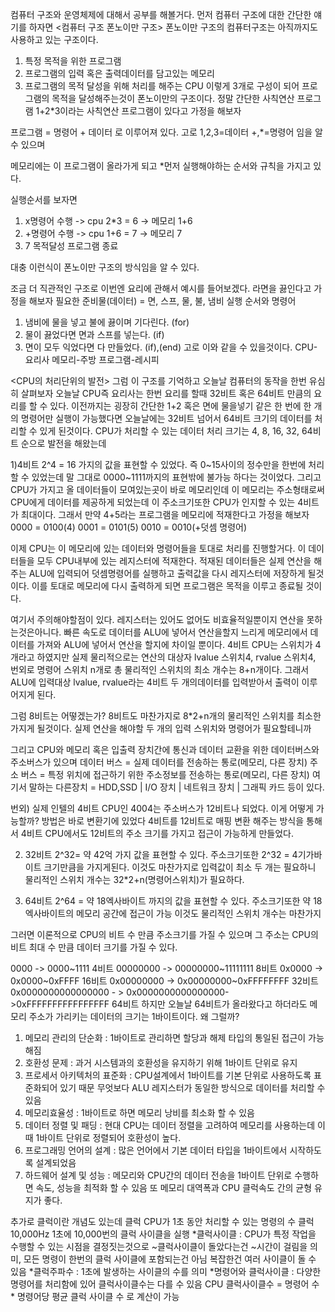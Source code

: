 컴퓨터 구조와 운영체제에 대해서 공부를 해볼거다.
먼저 컴퓨터 구조에 대한 간단한 얘기를 하자면
<컴퓨터 구조 폰노이만 구조>
폰노이만 구조의 컴퓨터구조는 아직까지도 사용하고 있는 구조이다.

1. 특정 목적을 위한 프로그램
2. 프로그램의 입력 혹은 출력데이터를 담고있는 메모리
3. 프로그램의 목적 달성을 위해 처리를 해주는 CPU
이렇게 3개로 구성이 되어 프로그램의 목적을 달성해주는것이 폰노이만의 구조이다.
정말 간단한 사칙연산 프로그램 1+2*3이라는 사칙연산 프로그램이 있다고 가정을 해보자

프로그램 = 명령어 + 데이터 로 이루어져 있다.
고로 1,2,3=데이터  +,*=명령어 임을 알 수 있으며

메모리에는 이 프로그램이 올라가게 되고
*먼저 실행해야하는 순서와 규칙을 가지고 있다.

실행순서를 보자면
1. x명령어 수행 -> cpu 2*3 = 6 -> 메모리 1+6
2. +명령어 수행 -> cpu 1+6 = 7 -> 메모리 7
3. 7 목적달성 프로그램 종료

대충 이런식이 폰노이만 구조의 방식임을 알 수 있다.

조금 더 직관적인 구조로 이번엔 요리에 관해서 예시를 들어보겠다.
라면을 끓인다고 가정을 해보자
필요한 준비물(데이터) = 면, 스프, 물, 불, 냄비 
실행 순서와 명령어
1. 냄비에 물을 넣고 불에 끓이며 기다린다. (for)
2. 물이 끓었다면 면과 스프를 넣는다. (if)
3. 면이 모두 익었다면 다 만들었다. (if),(end)
고로 이와 같을 수 있을것이다.
CPU-요리사
메모리-주방
프로그램-레시피

<CPU의 처리단위의 발전>
그럼 이 구조를 기억하고 오늘날 컴퓨터의 동작을 한번 유심히 살펴보자
오늘날 CPU즉 요리사는 한번 요리를 할때 32비트 혹은 64비트 만큼의 요리를 할 수 있다.
이전까지는 굉장히 간단한 1+2 혹은 면에 물을넣기 같은 한 번에 한 개의 명령어만 실행이 가능했다면
오늘날에는 32비트 넘어서 64비트 크기의 데이터를 처리할 수 있게 된것이다.
CPU가 처리할 수 있는 데이터 처리 크기는 4, 8, 16, 32, 64비트 순으로 발전을 해왔는데

1)4비트
2^4 = 16 가지의 값을 표현할 수 있었다. 즉 0~15사이의 정수만을 한번에 처리할 수 있었는데
말 그대로 0000~1111까지의 표현밖에 불가능 하다는 것이었다.
그리고 CPU가 가지고 올 데이터들이 모여있는곳이 바로 메모리인데 이 메모리는 주소형태로써
CPU에게 데이터를 제공하게 되었는데 이 주소크기또한 CPU가 인지할 수 있는 4비트가 최대이다.
그래서 만약 4+5라는 프로그램을 메모리에 적재한다고 가정을 해보자
0000 = 0100(4)
0001 = 0101(5)
0010 = 0010(+덧셈 명령어)

이제 CPU는 이 메모리에 있는 데이터와 명령어들을 토대로 처리를 진행할거다.
이 데이터들을 모두 CPU내부에 있는 레지스터에 적재한다.
적재된 데이터들은 실제 연산을 해주는 ALU에 입력되어 덧셈명령어를 실행하고 출력값을 다시
레지스터에 저장하게 될것이다.
이를 토대로 메모리에 다시 출력하게 되면 프로그램은 목적을 이루고 종료될 것이다.

여기서 주의해야할점이 있다.
레지스터는 있어도 없어도 비효율적일뿐이지 연산을 못하는것은아니다.
빠른 속도로 데이터를 ALU에 넣어서 연산을할지 느리게 메모리에서 데이터를 가져와 ALU에 넣어서 연산을 할지에 차이일 뿐이다.
4비트 CPU는 스위치가 4개라고 하였지만 실제 물리적으로는 연산의 대상자 lvalue 스위치4, rvalue 스위치4, 번외로 명령어 스위치 n개로
총 물리적인 스위치의 최소 개수는 8+n개이다. 그래서 ALU에 입력대상 lvalue, rvalue라는 4비트 두 개의데이터를 입력받아서 출력이 이루어지게 된다.

그럼 8비트는 어떻겠는가? 8비트도 마찬가지로 8*2+n개의 물리적인 스위치를 최소한 가지게 될것이다.
실제 연산을 해야할 두 개의 입력 스위치와 명령어가 필요할테니까

그리고 CPU와 메모리 혹은 입출력 장치간에 통신과 데이터 교환을 위한
데이터버스와 주소버스가 있으며 
데이터 버스 = 실제 데이터를 전송하는 통로(메모리, 다른 장치)
주소 버스 = 특정 위치에 접근하기 위한 주소정보를 전송하는 통로(메모리, 다른 장치)
여기서 말하는 다른장치 = HDD,SSD | I/O 장치 | 네트워크 장치 | 그래픽 카드 등이 있다.

번외)
실제 인텔의 4비트 CPU인 4004는 주소버스가 12비트나 되었다. 이게 어떻게 가능할까?
방법은 바로 변환기에 있었다 4비트를 12비트로 매핑 변환 해주는 방식을 통해서 4비트 CPU에서도
12비트의 주소 크기를 가지고 접근이 가능하게 만들었다.

2) 32비트
2^32= 약 42억 가지 값을 표현할 수 있다.
주소크기또한 2^32 = 4기가바이트 크기만큼을 가지게된다.
이것도 마찬가지로 입력값이 최소 두 개는 필요하니
물리적인 스위치 개수는 32*2+n(명령어스위치)가 필요하다.

3) 64비트
2^64 = 약 18엑사바이트 까지의 값을 표현할 수 있다.
주소크기또한 약 18엑사바이트의 메모리 공간에 접근이 가능
이것도 물리적인 스위치 개수는 마찬가지

그러면 이론적으로 CPU의 비트 수 만큼 주소크기를 가질 수 있으며
그 주소는 CPU의 비트 최대 수 만큼 데이터 크기를 가질 수 있다.

0000 -> 0000~1111  4비트
00000000 -> 00000000~11111111  8비트
0x0000 -> 0x0000~0xFFFF 16비트
0x00000000 -> 0x00000000~0xFFFFFFFF  32비트
0x0000000000000000 - > 0x0000000000000000->0xFFFFFFFFFFFFFFFF 64비트
하지만 오늘날 64비트가 올라왔다고 하더라도 메모리 주소가 가리키는 데이터의 크기는 1바이트이다.
왜 그럴까?
1. 메모리 관리의 단순화 : 1바이트로 관리하면 할당과 해제 타입의 통일된 접근이 가능해짐
2. 호환성 문제 : 과거 시스템과의 호환성을 유지하기 위해 1바이트 단위로 유지
3. 프로세서 아키텍처의 표준화 : CPU설계에서 1바이트를 기본 단위로 사용하도록 표준화되어 있기 때문 무엇보다 ALU 레지스터가 동일한 방식으로 데이터를 처리할 수 있음
4. 메모리효율성 : 1바이트로 하면 메모리 낭비를 최소화 할 수 있음
5. 데이터 정렬 및 패딩 : 현대 CPU는 데이터 정렬을 고려하여 메모리를 사용하는데 이때 1바이트 단위로 정렬되어 호환성이 높다.
6. 프로그래밍 언어의 설계 : 많은 언어에서 기본 데이터 타입을 1바이트에서 시작하도록 설계되었음
7. 하드웨어 설계 및 성능 : 메모리와 CPU간의 데이터 전송을 1바이트 단위로 수행하면 속도, 성능을 최적화 할 수 있음 또 메모리 대역폭과 CPU 클럭속도 간의 균형 유지가 좋다.

추가로 클럭이란 개념도 있는데
클럭 CPU가 1초 동안 처리할 수 있는 명령의 수
클럭 10,000Hz 1초에 10,000번의 클럭 사이클을 실행
*클럭사이클 : CPU가 특정 작업을 수행할 수 있는 시점을 결정짓는것으로 ~클럭사이클이 돌았다는건 ~시간이 걸림을 의미, 모든 명령이 한번의 클럭 사이클에 포함되는건 아님 복잡한건 여러 사이클이 돌 수 있음
*클럭주파수 : 1초에 발생하는 사이클의 수를 의미
*명령어와 클럭사이클 : 다양한 명령어를 처리함에 있어 클럭사이클수는 다를 수 있음
CPU 클럭사이클수 = 명령어 수 * 명령어당 평균 클럭 사이클 수 로 계산이 가능









